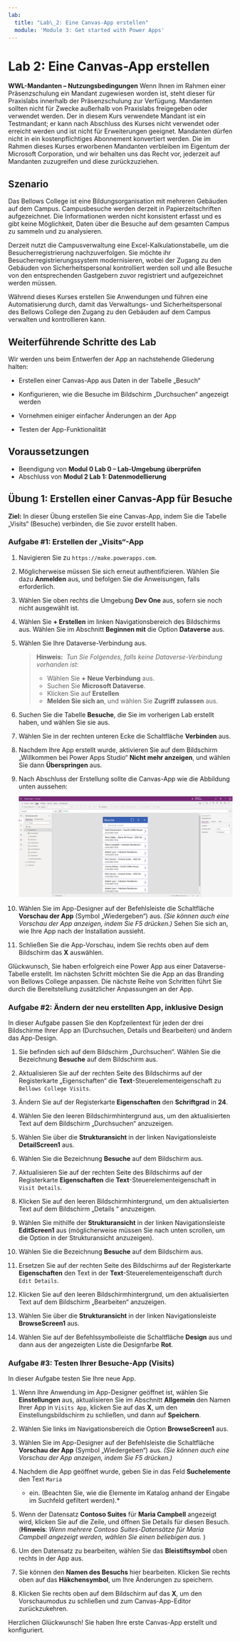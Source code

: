 ```yaml
---
lab:
  title: "Lab\_2: Eine Canvas-App erstellen"
  module: 'Module 3: Get started with Power Apps'
---
```


# Lab 2: Eine Canvas-App erstellen

**WWL-Mandanten – Nutzungsbedingungen** Wenn Ihnen im Rahmen einer Präsenzschulung ein Mandant zugewiesen worden ist, steht dieser für Praxislabs innerhalb der Präsenzschulung zur Verfügung. Mandanten sollten nicht für Zwecke außerhalb von Praxislabs freigegeben oder verwendet werden. Der in diesem Kurs verwendete Mandant ist ein Testmandant; er kann nach Abschluss des Kurses nicht verwendet oder erreicht werden und ist nicht für Erweiterungen geeignet. Mandanten dürfen nicht in ein kostenpflichtiges Abonnement konvertiert werden. Die im Rahmen dieses Kurses erworbenen Mandanten verbleiben im Eigentum der Microsoft Corporation, und wir behalten uns das Recht vor, jederzeit auf Mandanten zuzugreifen und diese zurückzuziehen. 

## Szenario

Das Bellows College ist eine Bildungsorganisation mit mehreren Gebäuden auf dem Campus. Campusbesuche werden derzeit in Papierzeitschriften aufgezeichnet. Die Informationen werden nicht konsistent erfasst und es gibt keine Möglichkeit, Daten über die Besuche auf dem gesamten Campus zu sammeln und zu analysieren.

Derzeit nutzt die Campusverwaltung eine Excel-Kalkulationstabelle, um die Besucherregistrierung nachzuverfolgen. Sie möchte ihr Besucherregistrierungssystem modernisieren, wobei der Zugang zu den Gebäuden von Sicherheitspersonal kontrolliert werden soll und alle Besuche von den entsprechenden Gastgebern zuvor registriert und aufgezeichnet werden müssen.

Während dieses Kurses erstellen Sie Anwendungen und führen eine Automatisierung durch, damit das Verwaltungs- und Sicherheitspersonal des Bellows College den Zugang zu den Gebäuden auf dem Campus verwalten und kontrollieren kann.


## Weiterführende Schritte des Lab

Wir werden uns beim Entwerfen der App an nachstehende Gliederung halten:

- Erstellen einer Canvas-App aus Daten in der Tabelle „Besuch“

- Konfigurieren, wie die Besuche im Bildschirm „Durchsuchen“ angezeigt werden

- Vornehmen einiger einfacher Änderungen an der App

- Testen der App-Funktionalität

## Voraussetzungen

- Beendigung von **Modul 0 Lab 0 – Lab-Umgebung überprüfen**
- Abschluss von **Modul 2 Lab 1: Datenmodellierung**


## Übung 1: Erstellen einer Canvas-App für Besuche

**Ziel:** In dieser Übung erstellen Sie eine Canvas-App, indem Sie die Tabelle „Visits“ (Besuche) verbinden, die Sie zuvor erstellt haben.


### Aufgabe \#1: Erstellen der „Visits“-App

1.  Navigieren Sie zu `https://make.powerapps.com`.

2.  Möglicherweise müssen Sie sich erneut authentifizieren. Wählen Sie dazu **Anmelden** aus, und befolgen Sie die Anweisungen, falls erforderlich.

3.  Wählen Sie oben rechts die Umgebung **Dev One** aus, sofern sie noch nicht ausgewählt ist.

4.  Wählen Sie **+ Erstellen** im linken Navigationsbereich des Bildschirms aus. Wählen Sie im Abschnitt **Beginnen mit** die Option **Dataverse** aus.

5.  Wählen Sie Ihre Dataverse-Verbindung aus.

    > **Hinweis:**  *Tun Sie Folgendes, falls keine Dataverse-Verbindung vorhanden ist:*
    > - Wählen Sie **+ Neue Verbindung** aus.
    > - Suchen Sie **Microsoft Dataverse**.
    > - Klicken Sie auf **Erstellen**
    > - **Melden Sie sich an**, und wählen Sie **Zugriff zulassen** aus.

6.  Suchen Sie die Tabelle **Besuche**, die Sie im vorherigen Lab erstellt haben, und wählen Sie sie aus.

7.  Wählen Sie in der rechten unteren Ecke die Schaltfläche **Verbinden** aus.

8.  Nachdem Ihre App erstellt wurde, aktivieren Sie auf dem Bildschirm „Willkommen bei Power Apps Studio“ **Nicht mehr anzeigen**, und wählen Sie dann **Überspringen** aus.

9.  Nach Abschluss der Erstellung sollte die Canvas-App wie die Abbildung unten aussehen:

    ![Aus „Besuch“-Daten erstellte Canvas-App.](media/2-canvas-app-from-data.png)

10.  Wählen Sie im App-Designer auf der Befehlsleiste die Schaltfläche **Vorschau der App** (Symbol „Wiedergeben“) aus. *(Sie können auch eine Vorschau der App anzeigen, indem Sie F5 drücken.)* Sehen Sie sich an, wie Ihre App nach der Installation aussieht.

11. Schließen Sie die App-Vorschau, indem Sie rechts oben auf dem Bildschirm das **X** auswählen.

Glückwunsch, Sie haben erfolgreich eine Power App aus einer Dataverse-Tabelle erstellt. Im nächsten Schritt möchten Sie die App an das Branding von Bellows College anpassen. Die nächste Reihe von Schritten führt Sie durch die Bereitstellung zusätzlicher Anpassungen an der App.


### Aufgabe \#2: Ändern der neu erstellten App, inklusive Design

In dieser Aufgabe passen Sie den Kopfzeilentext für jeden der drei Bildschirme Ihrer App an (Durchsuchen, Details und Bearbeiten) und ändern das App-Design. 

1.  Sie befinden sich auf dem Bildschirm „Durchsuchen“. Wählen Sie die Bezeichnung **Besuche** auf dem Bildschirm aus.

1.  Aktualisieren Sie auf der rechten Seite des Bildschirms auf der Registerkarte „Eigenschaften“ die **Text**-Steuerelementeigenschaft zu `Bellows College Visits`.

1.  Ändern Sie auf der Registerkarte **Eigenschaften** den **Schriftgrad** in **24**. 

1.  Wählen Sie den leeren Bildschirmhintergrund aus, um den aktualisierten Text auf dem Bildschirm „Durchsuchen“ anzuzeigen. 

1.  Wählen Sie über die **Strukturansicht** in der linken Navigationsleiste **DetailScreen1** aus. 

1.  Wählen Sie die Bezeichnung **Besuche** auf dem Bildschirm aus.

1.  Aktualisieren Sie auf der rechten Seite des Bildschirms auf der Registerkarte **Eigenschaften** die **Text**-Steuerelementeigenschaft in `Visit Details`.

1.  Klicken Sie auf den leeren Bildschirmhintergrund, um den aktualisierten Text auf dem Bildschirm „Details “ anzuzeigen.

1.  Wählen Sie mithilfe der **Strukturansicht** in der linken Navigationsleiste **EditScreen1** aus (möglicherweise müssen Sie nach unten scrollen, um die Option in der Strukturansicht anzuzeigen).

1.  Wählen Sie die Bezeichnung **Besuche** auf dem Bildschirm aus.

1.  Ersetzen Sie auf der rechten Seite des Bildschirms auf der Registerkarte **Eigenschaften** den Text in der **Text**-Steuerelementeigenschaft durch `Edit Details`.

1.  Klicken Sie auf den leeren Bildschirmhintergrund, um den aktualisierten Text auf dem Bildschirm „Bearbeiten“ anzuzeigen.

1.  Wählen Sie über die **Strukturansicht** in der linken Navigationsleiste **BrowseScreen1** aus.

1.  Wählen Sie auf der Befehlssymbolleiste die Schaltfläche **Design** aus und dann aus der angezeigten Liste die Designfarbe **Rot**.


### Aufgabe \#3: Testen Ihrer Besuche-App (Visits)

In dieser Aufgabe testen Sie Ihre neue App.

1.  Wenn Ihre Anwendung im App-Designer geöffnet ist, wählen Sie **Einstellungen** aus, aktualisieren Sie im Abschnitt **Allgemein** den Namen Ihrer App in `Visits App`, klicken Sie auf das **X**, um den Einstellungsbildschirm zu schließen, und dann auf **Speichern**.

2.  Wählen Sie links im Navigationsbereich die Option **BrowseScreen1** aus.

3.  Wählen Sie im App-Designer auf der Befehlsleiste die Schaltfläche **Vorschau der App** (Symbol „Wiedergeben“) aus. *(Sie können auch eine Vorschau der App anzeigen, indem Sie F5 drücken.)*

4.  Nachdem die App geöffnet wurde, geben Sie in das Feld **Suchelemente** den Text `Maria`
    * ein. (Beachten Sie, wie die Elemente im Katalog anhand der Eingabe im Suchfeld gefiltert werden).*

5.  Wenn der Datensatz **Contoso Suites** für **Maria Campbell** angezeigt wird, klicken Sie auf die Zeile, und öffnen Sie Details für diesen Besuch. (**Hinweis**: *Wenn mehrere Contoso Suites-Datensätze für Maria Campbell angezeigt werden, wählen Sie einen beliebigen aus.* )

6.  Um den Datensatz zu bearbeiten, wählen Sie das **Bleistiftsymbol** oben rechts in der App aus.

7.  Sie können den **Namen des Besuchs** hier bearbeiten. Klicken Sie rechts oben auf das **Häkchensymbol**, um Ihre Änderungen zu speichern.

8.  Klicken Sie rechts oben auf dem Bildschirm auf das **X**, um den Vorschaumodus zu schließen und zum Canvas-App-Editor zurückzukehren.

Herzlichen Glückwunsch! Sie haben Ihre erste Canvas-App erstellt und konfiguriert.


